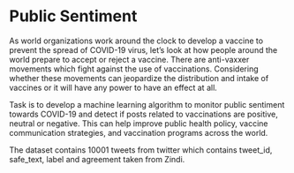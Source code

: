# Public Sentiment

As world organizations work around the clock to develop a vaccine to prevent the spread of COVID-19 virus, let’s look at how people around the world prepare to accept or reject a vaccine. There are anti-vaxxer movements which fight against the use of vaccinations. Considering whether these movements can jeopardize the distribution and intake of vaccines or it will have any power to have an effect at all. 

Task is to develop a machine learning algorithm to monitor public sentiment towards COVID-19 and detect if posts related to vaccinations are positive, neutral or negative. 
This can help improve public health policy, vaccine communication strategies, and vaccination programs across the world.

The dataset contains 10001 tweets from twitter which contains tweet_id, safe_text, label and agreement taken from Zindi. 
